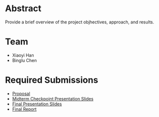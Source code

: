 # Abstract

Provide a brief overview of the project objhectives, approach, and results.

# Team

* Xiaoyi Han
* Binglu Chen

# Required Submissions

* [Proposal](https://github.com/oohhhhhhoo/Inferring-the-Scene-Using-Wireless-Traffics-and-World-Knowledge.github.io/blob/main/proposal.md)
* [Midterm Checkpoint Presentation Slides](https://github.com/oohhhhhhoo/Inferring-the-Scene-Using-Wireless-Traffics-and-World-Knowledge.github.io/blob/main/Midterm_Pre_Slides.pdf)
* [Final Presentation Slides](https://github.com/oohhhhhhoo/Inferring-the-Scene-Using-Wireless-Traffics-and-World-Knowledge.github.io/blob/main/Final_Pre_Slides.pdf)
* [Final Report](report)
